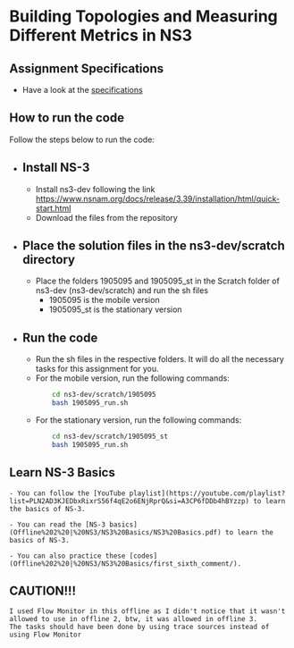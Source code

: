 # Building Topologies and Measuring Different Metrics in NS3

## Assignment Specifications 
- Have a look at the [specifications](/Offline%202%20%7C%20NS3/specs%20offline%202.pdf)

## How to run the code

Follow the steps below to run the code:
- ## Install NS-3
    - Install ns3-dev following the link https://www.nsnam.org/docs/release/3.39/installation/html/quick-start.html
    - Download the files from the repository
- ## Place the solution files in the ns3-dev/scratch directory
    - Place the folders 1905095 and 1905095_st in the Scratch folder of ns3-dev (ns3-dev/scratch) and run the sh files
        - 1905095 is the mobile version 
        - 1905095_st is the stationary version
- ## Run the code
    - Run the sh files in the respective folders. It will do all the necessary tasks for this assignment for you. 
    - For the mobile version, run the following commands:
        ```sh
            cd ns3-dev/scratch/1905095
            bash 1905095_run.sh
        ```
    - For the stationary version, run the following commands:
        ```sh
            cd ns3-dev/scratch/1905095_st
            bash 1905095_run.sh
        ```

## Learn NS-3 Basics
    - You can follow the [YouTube playlist](https://youtube.com/playlist?list=PLN2AD3KJEDbxRixrS56f4qE2o6ENjRprQ&si=A3CP6fDDb4hBYzzp) to learn the basics of NS-3.

    - You can read the [NS-3 basics](Offline%202%20|%20NS3/NS3%20Basics/NS3%20Basics.pdf) to learn the basics of NS-3.

    - You can also practice these [codes](Offline%202%20|%20NS3/NS3%20Basics/first_sixth_comment/).



## CAUTION!!!
    I used Flow Monitor in this offline as I didn't notice that it wasn't allowed to use in offline 2, btw, it was allowed in offline 3. 
    The tasks should have been done by using trace sources instead of using Flow Monitor

